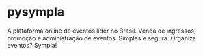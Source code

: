 # pysympla
A plataforma online de eventos líder no Brasil. Venda de ingressos, promoção e administração de eventos. Simples e segura. Organiza eventos? Sympla!
